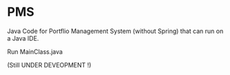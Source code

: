 # PMS
Java Code for Portflio Management System (without Spring) that can run on a Java IDE.

Run MainClass.java 

(Still UNDER DEVEOPMENT !)
